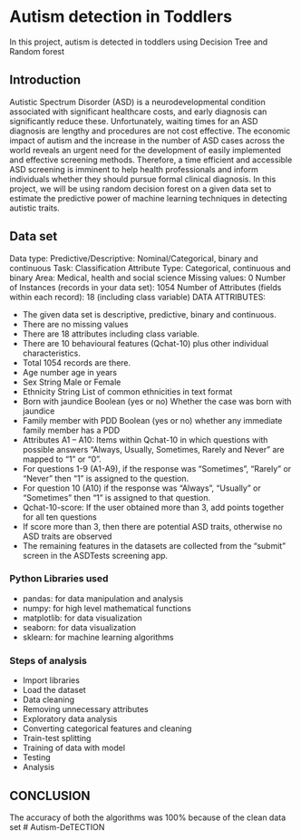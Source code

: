 # Autism detection in Toddlers

In this project, autism is detected in toddlers using Decision Tree and Random forest

## Introduction

Autistic Spectrum Disorder (ASD) is a neurodevelopmental condition associated with significant healthcare costs, and early diagnosis can significantly reduce these. Unfortunately, waiting times for an ASD diagnosis are lengthy and procedures are not cost effective. The economic impact of autism and the increase in the number of ASD cases across the world reveals an urgent need for the development of easily implemented and effective screening methods. Therefore, a time efficient and accessible ASD screening is imminent to help
health professionals and inform individuals whether they should pursue formal clinical diagnosis. In this project, we will be using random decision forest on a given data set to estimate the predictive power of machine learning techniques in detecting autistic traits.

## Data set
Data type: Predictive/Descriptive: Nominal/Categorical, binary
and continuous
Task: Classification
Attribute Type: Categorical, continuous and binary
Area: Medical, health and social science
Missing values: 0
Number of Instances (records in your data set): 1054
Number of Attributes (fields within each record): 18
(including class variable)
DATA ATTRIBUTES:
- The given data set is descriptive, predictive, binary and continuous.
- There are no missing values
- There are 18 attributes including class variable.
- There are 10 behavioural features (Qchat-10) plus other individual characteristics.
- Total 1054 records are there.
- Age number age in years
- Sex String Male or Female
- Ethnicity String List of common ethnicities in text format
- Born with jaundice Boolean (yes or no) Whether the case was born with jaundice
- Family member with PDD Boolean (yes or no) whether any immediate family member has a PDD
- Attributes A1 – A10: Items within Qchat-10 in which questions with possible answers “Always, Usually, Sometimes, Rarely and Never” are mapped to “1” or “0”.
- For questions 1-9 (A1-A9), if the response was “Sometimes”, “Rarely” or “Never” then “1” is assigned to the question.
- For question 10 (A10) if the response was “Always”, “Usually” or “Sometimes” then “1” is assigned to that question.
- Qchat-10-score: If the user obtained more than 3, add points together for all ten questions
- If score more than 3, then there are potential ASD traits, otherwise no ASD traits are observed
- The remaining features in the datasets are collected from the “submit” screen in the ASDTests screening app.

### Python Libraries used
- pandas: for data manipulation and analysis
- numpy: for high level mathematical functions
- matplotlib: for data visualization
- seaborn: for data visualization
- sklearn: for machine learning algorithms

### Steps of analysis
- Import libraries
- Load the dataset
- Data cleaning
- Removing unnecessary attributes
- Exploratory data analysis
- Converting categorical features and cleaning
- Train-test splitting
- Training of data with model
- Testing
- Analysis

## CONCLUSION
The accuracy of both the algorithms was 100% because of the clean data set
#   A u t i s m - D e T E C T I O N  
 